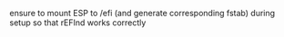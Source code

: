 ensure to mount ESP to /efi (and generate corresponding fstab) during setup so that rEFInd works correctly
